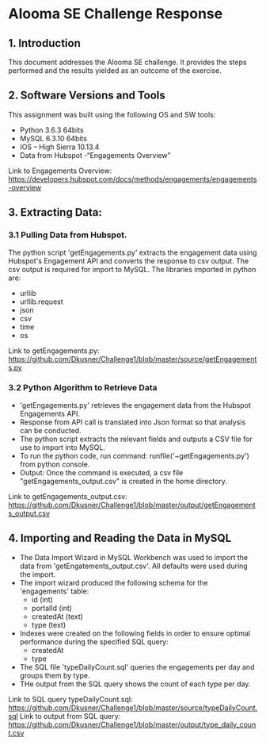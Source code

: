 # Alooma SE Challenge Response

## 1.	Introduction
This document addresses the Alooma SE challenge.  It provides the steps performed and the results yielded as an outcome of the exercise.

## 2.	Software Versions and Tools
This assignment was built using the following OS and SW tools:
* Python 3.6.3 64bits
* MySQL 6.3.10 64bits
*	IOS – High Sierra 10.13.4
*	Data from Hubspot  -“Engagements Overview”

Link to Engagements Overview:  https://developers.hubspot.com/docs/methods/engagements/engagements-overview

## 3.	Extracting Data:

### 3.1	Pulling Data from Hubspot. 
The python script 'getEngagements.py' extracts the engagement data using Hubspot's Engagement API and converts the response to csv output.  The csv output is required for import to MySQL.
The libraries imported in python are:
* urllib
* urllib.request
* json
* csv
* time
* os	

Link to getEngagements.py:  https://github.com/Dkusner/Challenge1/blob/master/source/getEngagements.py

### 3.2	Python Algorithm to Retrieve Data

* 'getEngagements.py' retrieves the engagement data from the Hubspot Engagements API.
* Response from API call is translated into Json format so that analysis can be conducted.
* The python script extracts the relevant fields and outputs a CSV file for use to import into MySQL.
* To run the python code, run command: runfile('~getEngagements.py') from python console.
* Output: Once the command is executed, a csv file "getEngagements_output.csv"  is created in the home directory.

Link to getEngagements_output.csv:  https://github.com/Dkusner/Challenge1/blob/master/output/getEngagements_output.csv

## 4.	Importing and Reading the Data in MySQL

*	The Data Import Wizard in MySQL Workbench was used to import the data from 'getEngatements_output.csv'.  All defaults were used during the import.
* The import wizard produced the following schema for the 'engagements' table:
  * id (int)
  * portalId (int)
  * createdAt (text)
  * type (text)
* Indexes were created on the following fields in order to ensure optimal performance during the specified SQL query:
  * createdAt
  * type
* The SQL file 'typeDailyCount.sql' queries the engagements per day and groups them by type.
* THe output from the SQL query shows the count of each type per day.

Link to SQL query typeDailyCount.sql:  https://github.com/Dkusner/Challenge1/blob/master/source/typeDailyCount.sql
Link to output from SQL query:  https://github.com/Dkusner/Challenge1/blob/master/output/type_daily_count.csv
